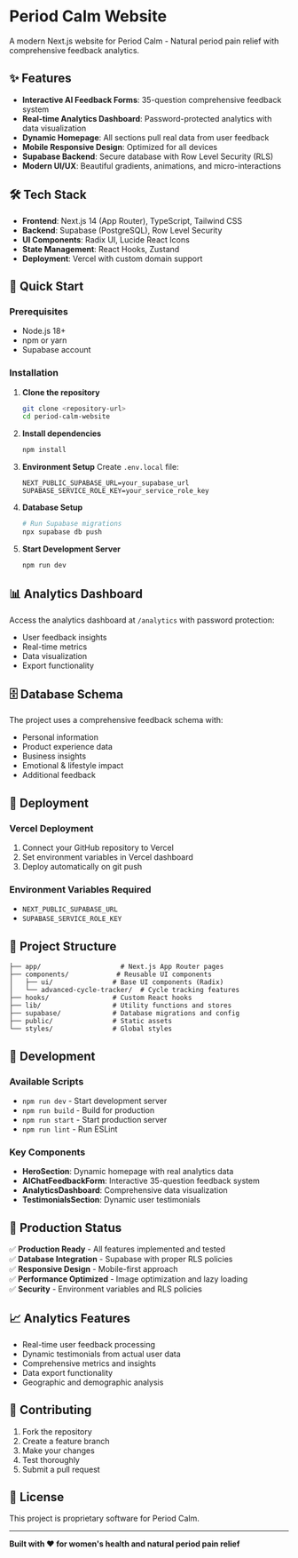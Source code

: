 # Period Calm Website

A modern Next.js website for Period Calm - Natural period pain relief with comprehensive feedback analytics.

## ✨ Features

- **Interactive AI Feedback Forms**: 35-question comprehensive feedback system
- **Real-time Analytics Dashboard**: Password-protected analytics with data visualization
- **Dynamic Homepage**: All sections pull real data from user feedback
- **Mobile Responsive Design**: Optimized for all devices
- **Supabase Backend**: Secure database with Row Level Security (RLS)
- **Modern UI/UX**: Beautiful gradients, animations, and micro-interactions

## 🛠️ Tech Stack

- **Frontend**: Next.js 14 (App Router), TypeScript, Tailwind CSS
- **Backend**: Supabase (PostgreSQL), Row Level Security
- **UI Components**: Radix UI, Lucide React Icons
- **State Management**: React Hooks, Zustand
- **Deployment**: Vercel with custom domain support

## 🚀 Quick Start

### Prerequisites
- Node.js 18+ 
- npm or yarn
- Supabase account

### Installation

1. **Clone the repository**
   ```bash
   git clone <repository-url>
   cd period-calm-website
   ```

2. **Install dependencies**
   ```bash
   npm install
   ```

3. **Environment Setup**
   Create `.env.local` file:
   ```env
   NEXT_PUBLIC_SUPABASE_URL=your_supabase_url
   SUPABASE_SERVICE_ROLE_KEY=your_service_role_key
   ```

4. **Database Setup**
   ```bash
   # Run Supabase migrations
   npx supabase db push
   ```

5. **Start Development Server**
   ```bash
   npm run dev
   ```

## 📊 Analytics Dashboard

Access the analytics dashboard at `/analytics` with password protection:
- User feedback insights
- Real-time metrics
- Data visualization
- Export functionality

## 🗄️ Database Schema

The project uses a comprehensive feedback schema with:
- Personal information
- Product experience data
- Business insights
- Emotional & lifestyle impact
- Additional feedback

## 🚀 Deployment

### Vercel Deployment
1. Connect your GitHub repository to Vercel
2. Set environment variables in Vercel dashboard
3. Deploy automatically on git push

### Environment Variables Required
- `NEXT_PUBLIC_SUPABASE_URL`
- `SUPABASE_SERVICE_ROLE_KEY`

## 📁 Project Structure

```
├── app/                    # Next.js App Router pages
├── components/            # Reusable UI components
│   ├── ui/               # Base UI components (Radix)
│   └── advanced-cycle-tracker/  # Cycle tracking features
├── hooks/                # Custom React hooks
├── lib/                  # Utility functions and stores
├── supabase/             # Database migrations and config
├── public/               # Static assets
└── styles/               # Global styles
```

## 🔧 Development

### Available Scripts
- `npm run dev` - Start development server
- `npm run build` - Build for production
- `npm run start` - Start production server
- `npm run lint` - Run ESLint

### Key Components
- **HeroSection**: Dynamic homepage with real analytics data
- **AIChatFeedbackForm**: Interactive 35-question feedback system
- **AnalyticsDashboard**: Comprehensive data visualization
- **TestimonialsSection**: Dynamic user testimonials

## 🎯 Production Status

✅ **Production Ready** - All features implemented and tested  
✅ **Database Integration** - Supabase with proper RLS policies  
✅ **Responsive Design** - Mobile-first approach  
✅ **Performance Optimized** - Image optimization and lazy loading  
✅ **Security** - Environment variables and RLS policies  

## 📈 Analytics Features

- Real-time user feedback processing
- Dynamic testimonials from actual user data
- Comprehensive metrics and insights
- Data export functionality
- Geographic and demographic analysis

## 🤝 Contributing

1. Fork the repository
2. Create a feature branch
3. Make your changes
4. Test thoroughly
5. Submit a pull request

## 📄 License

This project is proprietary software for Period Calm.

---

**Built with ❤️ for women's health and natural period pain relief** 